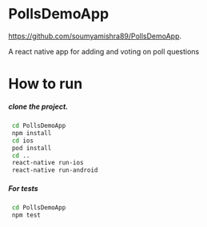 # PollsDemoApp
https://github.com/soumyamishra89/PollsDemoApp. 

A react native app for adding and voting on poll questions

# How to run
##### clone the project.  


```sh
 cd PollsDemoApp
 npm install
 cd ios
 pod install
 cd ..
 react-native run-ios
 react-native run-android
```
##### For tests  

```sh
 cd PollsDemoApp
 npm test
```

